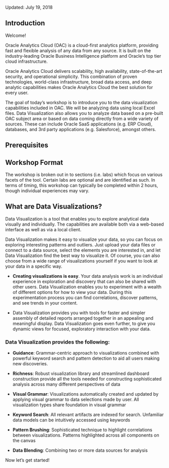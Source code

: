 Updated: July 19, 2018

## Introduction

Welcome!

Oracle Analytics Cloud (OAC) is a cloud-first analytics platform, providing fast and flexible analysis of any data from any source. It is built on the industry-leading Oracle Business Intelligence platform and Oracle’s top tier cloud infrastructure.

Oracle Analytics Cloud delivers scalability, high availability, state-of-the-art security, and operational simplicity. This combination of proven technologies, world-class infrastructure, broad data access, and deep analytic capabilities makes Oracle Analytics Cloud the best solution for every user.

The goal of today’s workshop is to introduce you to the data visualization capabilities included in OAC. We will be analyzing data using local Excel files. Data Visualization also allows you to analyze data based on a pre-built OAC subject area or based on data coming directly from a wide variety of sources. These can include Oracle SaaS applications (e.g. ERP Cloud), databases, and 3rd party applications (e.g. Salesforce), amongst others.

## Prerequisites

## Workshop Format

The workshop is broken out in to sections (i.e. labs) which focus on various facets of the tool. Certain labs are optional and are identified as such. In terms of timing, this workshop can typically be completed within 2 hours, though individual experiences may vary.

## What are Data Visualizations?

Data Visualization is a tool that enables you to explore analytical data visually and individually. The capabilities are available both via a web-based interface as well as via a local client.

Data Visualization makes it easy to visualize your data, so you can focus on exploring interesting patterns and outliers. Just upload your data files or connect to a data source, select the elements you are interested in, and let Data Visualization find the best way to visualize it. Of course, you can also choose from a wide range of visualizations yourself if you want to look at your data in a specific way.

- **Creating visualizations is easy**. Your data analysis work is an individual experience in exploration and discovery that can also be shared with other users. Data Visualization enables you to experiment with a wealth of different options for how to view your data. During this experimentation process you can find correlations, discover patterns, and see trends in your content.

- Data Visualization provides you with tools for faster and simpler assembly of detailed reports arranged together in an appealing and meaningful display. Data Visualization goes even further, to give you dynamic views for focused, exploratory interaction with your data.

### Data Visualization provides the following:

- **Guidance**: Grammar-centric approach to visualizations combined with powerful keyword search and pattern detection to aid all users making new discoveries.

- **Richness**: Robust visualization library and streamlined dashboard construction provide all the tools needed for constructing sophisticated analysis across many different perspectives of data

- **Visual Grammar**: Visualizations automatically created and updated by applying visual grammar to data selections made by user. All visualization types share foundation in visual grammar

- **Keyword Search**: All relevant artifacts are indexed for search. Unfamiliar data models can be intuitively accessed using keywords

- **Pattern Brushing**: Sophisticated technique to highlight correlations between visualizations. Patterns highlighted across all components on the canvas

- **Data Blending**: Combining two or more data sources for analysis

Now let’s get started!